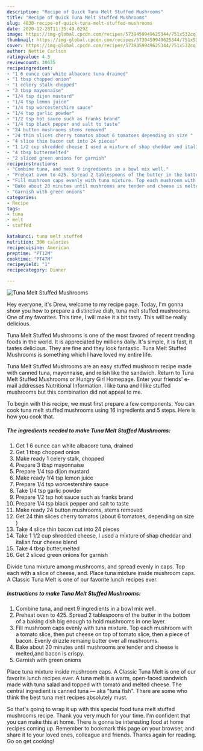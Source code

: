 ```yaml
---
description: "Recipe of Quick Tuna Melt Stuffed Mushrooms"
title: "Recipe of Quick Tuna Melt Stuffed Mushrooms"
slug: 4830-recipe-of-quick-tuna-melt-stuffed-mushrooms
date: 2020-12-28T11:35:49.029Z
image: https://img-global.cpcdn.com/recipes/5739459949625344/751x532cq70/tuna-melt-stuffed-mushrooms-recipe-main-photo.jpg
thumbnail: https://img-global.cpcdn.com/recipes/5739459949625344/751x532cq70/tuna-melt-stuffed-mushrooms-recipe-main-photo.jpg
cover: https://img-global.cpcdn.com/recipes/5739459949625344/751x532cq70/tuna-melt-stuffed-mushrooms-recipe-main-photo.jpg
author: Nettie Carlson
ratingvalue: 4.5
reviewcount: 30635
recipeingredient:
- "1 6 ounce can white albacore tuna drained"
- "1 tbsp chopped onion"
- "1 celery stalk chopped"
- "3 tbsp mayonnaise"
- "1/4 tsp dijon mustard"
- "1/4 tsp lemon juice"
- "1/4 tsp worcestershire sauce"
- "1/4 tsp garlic powder"
- "1/2 tsp hot sauce such as franks brand"
- "1/4 tsp black pepper and salt to taste"
- "24 button mushrooms stems removed"
- "24 thin slices cherry tomatos about 6 tomatoes depending on size "
- "4 slice thin bacon cut into 24 pieces"
- "1 1/2 cup shredded cheese I used a mixture of shap cheddar and italian four cheese blend"
- "4 tbsp buttermelted"
- "2 sliced green onions for garnish"
recipeinstructions:
- "Combine tuna, and next 9 ingredients in a bowl mix well."
- "Preheat oven to 425. Spread 2 tablespoons of the butter in the bottom of a baking dish big enough to hold mushrooms in one layer."
- "Fill mushroom caps evenly with tuna mixture. Top each mushroom with a tomato slice, then put cheese on top of tomato slice, then a piece of bacon. Evenly drizzle remaing butter over all mushrooms."
- "Bake about 20 minutes until mushrooms are tender and cheese is melted,and bacon is crispy."
- "Garnish with green onions"
categories:
- Recipe
tags:
- tuna
- melt
- stuffed

katakunci: tuna melt stuffed 
nutrition: 300 calories
recipecuisine: American
preptime: "PT12M"
cooktime: "PT47M"
recipeyield: "1"
recipecategory: Dinner

---
```



![Tuna Melt Stuffed Mushrooms](https://img-global.cpcdn.com/recipes/5739459949625344/751x532cq70/tuna-melt-stuffed-mushrooms-recipe-main-photo.jpg)

Hey everyone, it's Drew, welcome to my recipe page. Today, I'm gonna show you how to prepare a distinctive dish, tuna melt stuffed mushrooms. One of my favorites. This time, I will make it a bit tasty. This will be really delicious.

Tuna Melt Stuffed Mushrooms is one of the most favored of recent trending foods in the world. It is appreciated by millions daily. It's simple, it is fast, it tastes delicious. They are fine and they look fantastic. Tuna Melt Stuffed Mushrooms is something which I have loved my entire life.

Tuna Melt Stuffed Mushrooms are an easy stuffed mushroom recipe made with canned tuna, mayonnaise, and relish like the sandwich. Return to Tuna Melt Stuffed Mushrooms or Hungry Girl Homepage. Enter your friends&#39; e-mail addresses Nutritional Information. I like tuna and I like stuffed mushrooms but this combination did not appeal to me.


To begin with this recipe, we must first prepare a few components. You can cook tuna melt stuffed mushrooms using 16 ingredients and 5 steps. Here is how you cook that.

<!--inarticleads1-->

##### The ingredients needed to make Tuna Melt Stuffed Mushrooms:

1. Get 1 6 ounce can white albacore tuna, drained
1. Get 1 tbsp chopped onion
1. Make ready 1 celery stalk, chopped
1. Prepare 3 tbsp mayonnaise
1. Prepare 1/4 tsp dijon mustard
1. Make ready 1/4 tsp lemon juice
1. Prepare 1/4 tsp worcestershire sauce
1. Take 1/4 tsp garlic powder
1. Prepare 1/2 tsp hot sauce such as franks brand
1. Prepare 1/4 tsp black pepper and salt to taste
1. Make ready 24 button mushrooms, stems removed
1. Get 24 thin slices cherry tomatos (about 6 tomatoes, depending on size )
1. Take 4 slice thin bacon cut into 24 pieces
1. Take 1 1/2 cup shredded cheese, I used a mixture of shap cheddar and italian four cheese blend
1. Take 4 tbsp butter,melted
1. Get 2 sliced green onions for garnish


Divide tuna mixture among mushrooms, and spread evenly in caps. Top each with a slice of cheese, and. Place tuna mixture inside mushroom caps. A Classic Tuna Melt is one of our favorite lunch recipes ever. 

<!--inarticleads2-->

##### Instructions to make Tuna Melt Stuffed Mushrooms:

1. Combine tuna, and next 9 ingredients in a bowl mix well.
1. Preheat oven to 425. Spread 2 tablespoons of the butter in the bottom of a baking dish big enough to hold mushrooms in one layer.
1. Fill mushroom caps evenly with tuna mixture. Top each mushroom with a tomato slice, then put cheese on top of tomato slice, then a piece of bacon. Evenly drizzle remaing butter over all mushrooms.
1. Bake about 20 minutes until mushrooms are tender and cheese is melted,and bacon is crispy.
1. Garnish with green onions


Place tuna mixture inside mushroom caps. A Classic Tuna Melt is one of our favorite lunch recipes ever. A tuna melt is a warm, open-faced sandwich made with tuna salad and topped with tomato and melted cheese. The central ingredient is canned tuna — aka &#34;tuna fish&#34;. There are some who think the best tuna melt recipes absolutely must. 

So that's going to wrap it up with this special food tuna melt stuffed mushrooms recipe. Thank you very much for your time. I'm confident that you can make this at home. There is gonna be interesting food at home recipes coming up. Remember to bookmark this page on your browser, and share it to your loved ones, colleague and friends. Thanks again for reading. Go on get cooking!
